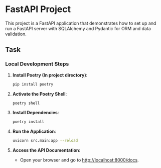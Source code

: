 # FastAPI Project

This project is a FastAPI application that demonstrates how to set up and run a FastAPI server with SQLAlchemy and Pydantic for ORM and data validation.

## Task

### Local Development Steps 

1. **Install Poetry (In project directory)**:
    ```sh
    pip install poetry
    ```

2. **Activate the Poetry Shell**:
    ```sh
    poetry shell
    ```

3. **Install Dependencies**:
    ```sh
    poetry install
    ```

4. **Run the Application**:
    ```sh
    uvicorn src.main:app --reload
    ```

5. **Access the API Documentation**:
    - Open your browser and go to [http://localhost:8000/docs](http://localhost:8000/docs).
